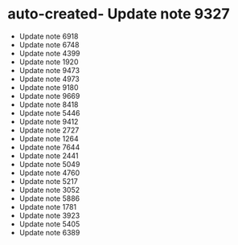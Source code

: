# auto-created- Update note 9327
- Update note 6918
- Update note 6748
- Update note 4399
- Update note 1920
- Update note 9473
- Update note 4973
- Update note 9180
- Update note 9669
- Update note 8418
- Update note 5446
- Update note 9412
- Update note 2727
- Update note 1264
- Update note 7644
- Update note 2441
- Update note 5049
- Update note 4760
- Update note 5217
- Update note 3052
- Update note 5886
- Update note 1781
- Update note 3923
- Update note 5405
- Update note 6389
